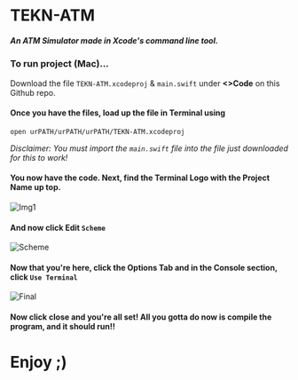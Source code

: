 # TEKN-ATM
 ##### An ATM Simulator made in Xcode's command line tool.

### To run project (Mac)...
  Download the file `TEKN-ATM.xcodeproj` & `main.swift` under **<>Code** on this Github repo.

#### Once you have the files, load up the file in Terminal using 

`open urPATH/urPATH/urPATH/TEKN-ATM.xcodeproj`

  *Disclaimer: You must import the `main.swift` file into the file just downloaded for this to work!*  

#### You now have the code. Next, find the  Terminal Logo with the Project Name up top.

![Img1](https://images2.imgbox.com/3c/51/2TbtleFe_o.png)

#### And now click Edit `Scheme`

![Scheme](https://images2.imgbox.com/4a/b7/dUKT8T8Y_o.png)

#### Now that you're  here, click the Options Tab and in the Console section, click `Use Terminal`

![Final](https://images2.imgbox.com/f5/28/x9V0MNMB_o.png)

#### Now click close and you're all set! All you gotta do now is compile the program, and it should run!!

# Enjoy ;)
